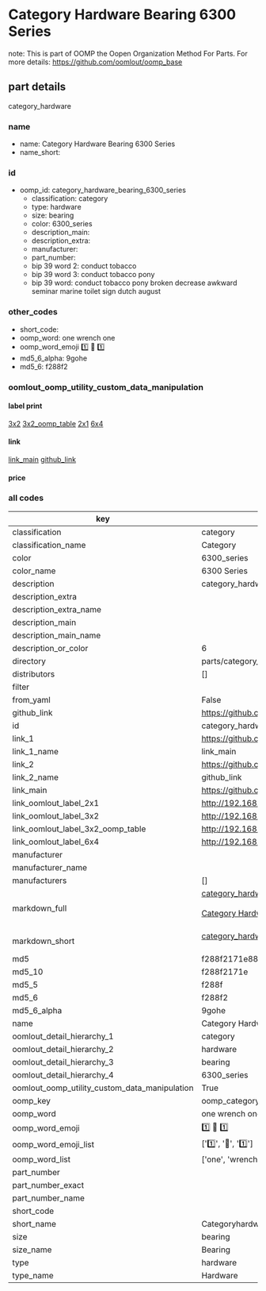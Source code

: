# Category Hardware Bearing 6300 Series  

note: This is part of OOMP the Oopen Organization Method For Parts. For more details: https://github.com/oomlout/oomp_base

##  part details



category_hardware

### name
* name: Category Hardware Bearing 6300 Series
* name_short: 
### id
* oomp_id: category_hardware_bearing_6300_series
  * classification: category
  * type: hardware
  * size: bearing
  * color: 6300_series
  * description_main: 
  * description_extra: 
  * manufacturer: 
  * part_number: 
  * bip 39 word 2: conduct tobacco
  * bip 39 word 3: conduct tobacco pony
  * bip 39 word: conduct tobacco pony broken decrease awkward seminar marine toilet sign dutch august

### other_codes
* short_code: 
* oomp_word: one wrench one
* oomp_word_emoji :one: :wrench: :one:
* md5_6_alpha: 9gohe
* md5_6: f288f2






### oomlout_oomp_utility_custom_data_manipulation
#### label print
[3x2](http://192.168.1.245:1112/?label=oomp%209gohe)
[3x2_oomp_table](http://192.168.1.107:1112/?label=oomp%209gohe)
[2x1](http://192.168.1.242:1112/?label=oomp%209gohe)
[6x4](http://192.168.1.55:1112/?label=oomp%209gohe)    

#### link

[link_main](https://github.com/oomlout/oomlout_oomp_current_version_messy/tree/main/parts/category_hardware_bearing_6300_series) [github_link](https://github.com/oomlout/oomlout_oomp_part_src/tree/main/parts/category_hardware_bearing_6300_series)                             

#### price







### all codes 
| key | value |  
| --- | --- |  
| classification | category |  
| classification_name | Category |  
| color | 6300_series |  
| color_name | 6300 Series |  
| description | category_hardware |  
| description_extra |  |  
| description_extra_name |  |  
| description_main |  |  
| description_main_name |  |  
| description_or_color | 6  |  
| directory | parts/category_hardware_bearing_6300_series |  
| distributors | [] |  
| filter |  |  
| from_yaml | False |  
| github_link | https://github.com/oomlout/oomlout_oomp_part_src/tree/main/parts/category_hardware_bearing_6300_series |  
| id | category_hardware_bearing_6300_series |  
| link_1 | https://github.com/oomlout/oomlout_oomp_current_version_messy/tree/main/parts/category_hardware_bearing_6300_series |  
| link_1_name | link_main |  
| link_2 | https://github.com/oomlout/oomlout_oomp_part_src/tree/main/parts/category_hardware_bearing_6300_series |  
| link_2_name | github_link |  
| link_main | https://github.com/oomlout/oomlout_oomp_current_version_messy/tree/main/parts/category_hardware_bearing_6300_series |  
| link_oomlout_label_2x1 | http://192.168.1.242:1112/?label=oomp%209gohe |  
| link_oomlout_label_3x2 | http://192.168.1.245:1112/?label=oomp%209gohe |  
| link_oomlout_label_3x2_oomp_table | http://192.168.1.107:1112/?label=oomp%209gohe |  
| link_oomlout_label_6x4 | http://192.168.1.55:1112/?label=oomp%209gohe |  
| manufacturer |  |  
| manufacturer_name |  |  
| manufacturers | [] |  
| markdown_full | [category_hardware_bearing_6300_series](https://github.com/oomlout/oomlout_oomp_current_version_messy/tree/main/parts/category_hardware_bearing_6300_series)<br>[](https://github.com/oomlout/oomlout_oomp_current_version_messy/tree/main/parts/category_hardware_bearing_6300_series)<br>[Category Hardware Bearing 6300 Series](https://github.com/oomlout/oomlout_oomp_current_version_messy/tree/main/parts/category_hardware_bearing_6300_series)<br><br> |  
| markdown_short | [category_hardware_bearing_6300_series](https://github.com/oomlout/oomlout_oomp_current_version_messy/tree/main/parts/category_hardware_bearing_6300_series)<br><br> |  
| md5 | f288f2171e881870431c91c94ff8c976 |  
| md5_10 | f288f2171e |  
| md5_5 | f288f |  
| md5_6 | f288f2 |  
| md5_6_alpha | 9gohe |  
| name | Category Hardware Bearing 6300 Series |  
| oomlout_detail_hierarchy_1 | category |  
| oomlout_detail_hierarchy_2 | hardware |  
| oomlout_detail_hierarchy_3 | bearing |  
| oomlout_detail_hierarchy_4 | 6300_series |  
| oomlout_oomp_utility_custom_data_manipulation | True |  
| oomp_key | oomp_category_hardware_bearing_6300_series |  
| oomp_word | one wrench one |  
| oomp_word_emoji | :one: :wrench: :one: |  
| oomp_word_emoji_list | [':one:', ':wrench:', ':one:'] |  
| oomp_word_list | ['one', 'wrench', 'one'] |  
| part_number |  |  
| part_number_exact |  |  
| part_number_name |  |  
| short_code |  |  
| short_name | Categoryhardware |  
| size | bearing |  
| size_name | Bearing |  
| type | hardware |  
| type_name | Hardware |  
